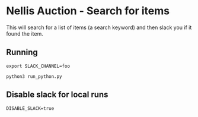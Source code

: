 # Nellis Auction - Search for items
This will search for a list of items (a search keyword) and then slack you if it found the item.




## Running

```
export SLACK_CHANNEL=foo

python3 run_python.py
```


## Disable slack for local runs

```
DISABLE_SLACK=true
```

